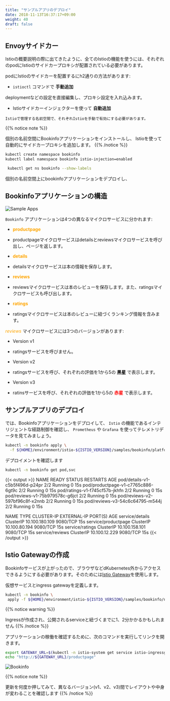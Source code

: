 ```yaml
---
title: "サンプルアプリのデプロイ"
date: 2018-11-13T16:37:17+09:00
weight: 40
draft: false
---
```


<!--
## The Envoy Sidecar
-->
## Envoyサイドカー

<!--
As mentioned during the Istio architecture overview, in order to take advantage of all of Istio’s features pods must be running an Istio sidecar proxy.
-->
Istioの概要説明の際に出てきたように、全てのIstioの機能を使うには、それぞれのpodにIstioのサイドカープロキシが配置されている必要があります。

<!--
Istio offers two ways injecting the Istio sidecar into a pod:
-->
podにIstioのサイドカーを配置するにh2通りの方法があります:

<!--
* **Manually** using the `istioctl` command.
-->
* `istioctl` コマンドで **手動追加** 

<!--
  Manual injection directly modifies configuration, like deployments, and injects the proxy configuration into it.
-->
  deploymentなどの設定を直接編集し、プロキシ設定を入れ込みます。

<!--
* **Automatically** using the Istio sidecar injector.
-->
* Istioサイドカーインジェクターを使って **自動追加** 

<!--
    You will still need to manually enable Istio in each namespace that you want to be managed by Istio.
-->
    Istioで管理する名前空間で、それぞれIstioを手動で有効にする必要があります。

{{% notice note %}}
<!--
We will install the Bookinfo application inside its own namespace and allow Istio to automatically inject the Sidecar Proxy.
-->
個別の名前空間にBookinfoアプリケーションをインストールし、 Istioを使って自動的にサイドカープロキシを追加します。
{{% /notice %}}

```bash
kubectl create namespace bookinfo
kubectl label namespace bookinfo istio-injection=enabled

 kubectl get ns bookinfo --show-labels
```

<!--
Now, we can deploy a vanilla definition of the Bookinfo application inside the its own namespace, and the Mutating Webhook will alter the definition of any pod it sees to include the Envoy sidecar container.
-->
個別の名前空間上にbookinfoアプリケーションをデプロイし、

<!--
## Architecture of the Bookinfo application
-->
## Bookinfoアプリケーションの構造

![Sample Apps](/images/istio/istio_bookinfo_architecture.png)

<!--
The `Bookinfo` application is broken into four separate microservices:
-->
`Bookinfo` アプリケーションは4つの異なるマイクロサービスに分かれます:

* <span style="color:orange">**productpage**</span>
<!--
  * The productpage microservice calls the details and reviews microservices to populate the page.
-->
  * productpageマイクロサービスはdetailsとreviewsマイクロサービスを呼び出し、ページを返します。

* <span style="color:orange">**details**</span>
<!--
  * The details microservice contains book information.
-->
  * detailsマイクロサービスは本の情報を保存します。

* <span style="color:orange">**reviews**</span>
<!--
  * The reviews microservice contains book reviews. It also calls the ratings microservice.
-->
  * reviewsマイクロサービスは本のレビューを保存します。また、ratingsマイクロサービスも呼び出します。

* <span style="color:orange">**ratings**</span>
<!--
  * The ratings microservice contains book ranking information that accompanies a book review.
-->
  * ratingsマイクロサービスは本のレビューに紐づくランキング情報を含みます。

<!--
There are 3 versions of the <span style="color:orange">*reviews*</span> microservice:
-->
<span style="color:orange">*reviews*</span> マイクロサービスには3つのバージョンがあります:

* Version v1
<!--
  * doesn’t call the ratings service.
-->
  * ratingsサービスを呼びません。

* Version v2
<!--
  * calls the ratings service, and displays each rating as 1 to 5 <span style="color:black">**black stars**</span>.
-->
  * ratingsサービスを呼び、それぞれの評価を1から5の <span style="color:black">**黒星**</span> で表示します。

* Version v3
<!--
  * calls the ratings service, and displays each rating as 1 to 5 <span style="color:red">**red stars**</span>.
-->
  * ratinsサービスを呼び、それぞれの評価を1から5の <span style="color:red">**赤星**</span> で表示します。

<!--
## Deploy the Sample Apps
-->
## サンプルアプリのデプロイ

<!--
Now we will deploy the Bookinfo application to review key capabilities of `Istio` such as intelligent routing, and review telemetry data using `Prometheus` and `Grafana`.
-->
では、Bookinfoアプリケーションをデプロイして、 `Istio` の機能であるインテリジェントな経路制御を確認し、 `Prometheus` や `Grafana` を使ってテレメトリデータを見てみましょう。

```bash
kubectl -n bookinfo apply \
  -f ${HOME}/environment/istio-${ISTIO_VERSION}/samples/bookinfo/platform/kube/bookinfo.yaml
```

<!--
Let's verify the deployment
-->
デプロイメントを確認します

```bash
kubectl -n bookinfo get pod,svc
```

{{< output >}}
NAME                                 READY   STATUS    RESTARTS   AGE
pod/details-v1-c5b5f496d-p24pr       2/2     Running   0          15s
pod/productpage-v1-c7765c886-6gt9c   2/2     Running   0          15s
pod/ratings-v1-f745cf57b-jkhfn       2/2     Running   0          15s
pod/reviews-v1-75b979578c-g6jct      2/2     Running   0          15s
pod/reviews-v2-597bf96c8f-x2nnb      2/2     Running   0          15s
pod/reviews-v3-54c6c64795-m544j      2/2     Running   0          15s

NAME                  TYPE        CLUSTER-IP       EXTERNAL-IP   PORT(S)    AGE
service/details       ClusterIP   10.100.180.109   <none>        9080/TCP   15s
service/productpage   ClusterIP   10.100.80.194    <none>        9080/TCP   15s
service/ratings       ClusterIP   10.100.158.101   <none>        9080/TCP   15s
service/reviews       ClusterIP   10.100.12.229    <none>        9080/TCP   15s
{{< /output >}}

<!--
## Create an Istio Gateway
-->
## Istio Gatewayの作成

<!--
Now that the Bookinfo services are up and running, you need to make the application accessible from outside of your Kubernetes cluster, e.g., from a browser. An [Istio Gateway](https://istio.io/docs/concepts/traffic-management/#gateways) is used for this purpose.
-->
Bookinfoサービスが上がったので、ブラウザなどdKubernetes外からアクセスできるようにする必要があります。そのためには[Istio Gateway](https://istio.io/docs/concepts/traffic-management/#gateways)を使用します。

<!--
We'll define the virtual service and ingress gateway.
-->
仮想サービスとingress gatewayを定義します。

```bash
kubectl -n bookinfo \
 apply -f ${HOME}/environment/istio-${ISTIO_VERSION}/samples/bookinfo/networking/bookinfo-gateway.yaml
```

{{% notice warning %}}
<!--
This may take a minute or two, first for the Ingress to be created, and secondly for the Ingress to hook up with the services it exposes.
-->
Ingressが作成され、公開されるserviceと紐づくまでに1、2分かかるかもしれません
{{% /notice %}}

<!--
To verify that the application is reachable, run the command below, click on the link and choose open.
-->
アプリケーションの稼働を確認するために、次のコマンドを実行してリンクを開きます。

```bash
export GATEWAY_URL=$(kubectl -n istio-system get service istio-ingressgateway -o jsonpath='{.status.loadBalancer.ingress[0].hostname}')
echo "http://${GATEWAY_URL}/productpage"
```

![Bookinfo](/images/istio/istio_bookinfo_1.png)

{{% notice note %}}
<!--
Click reload multiple times to see how the layout and content of the reviews changes as different versions (v1, v2, v3) of the app are called.
-->
更新を何度か押してみて、異なるバージョン(v1、v2、v3)間でレイアウトや中身が変わることを確認します
{{% /notice %}}
